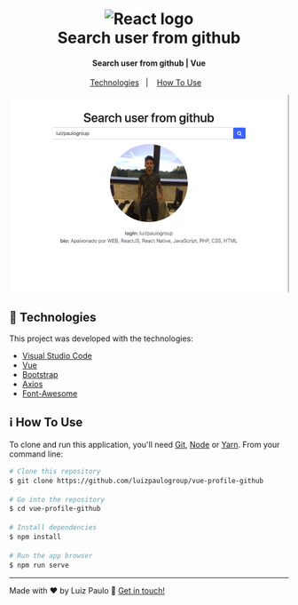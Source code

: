 <h1 align="center">
    <img alt="React logo" width="50px" height="50px" src="https://github.com/luizpaulogroup/github-readme/blob/master/images/vue.png" />
    <br>
    Search user from github
</h1>

<h4 align="center">Search user from github | Vue</h4>

<p align="center">
  <a href="#rocket-technologies">Technologies</a>&nbsp;&nbsp;&nbsp;|&nbsp;&nbsp;&nbsp;
  <a href="#information_source-how-to-use">How To Use</a>&nbsp;&nbsp;&nbsp;
</p>

<p align="center"><img src="https://github.com/luizpaulogroup/vue-search-profile-github/blob/master/src/assets/1.png" /></p>

## :rocket: Technologies

This project was developed with the technologies:

-  [Visual Studio Code](https://code.visualstudio.com/)
-  [Vue](https://vuejs.org/)
-  [Bootstrap](https://getbootstrap.com/)
-  [Axios](https://github.com/axios/axios)
-  [Font-Awesome](https://fontawesome.com/)

## :information_source: How To Use

To clone and run this application, you'll need [Git](https://git-scm.com), [Node](https://nodejs.org/en/) or [Yarn](https://yarnpkg.com/). From your command line:

```bash
# Clone this repository
$ git clone https://github.com/luizpaulogroup/vue-profile-github

# Go into the repository
$ cd vue-profile-github

# Install dependencies
$ npm install

# Run the app browser
$ npm run serve

```

---

Made with :heart: by Luiz Paulo :wave: [Get in touch!](https://www.linkedin.com/in/luiz-paulo/)
